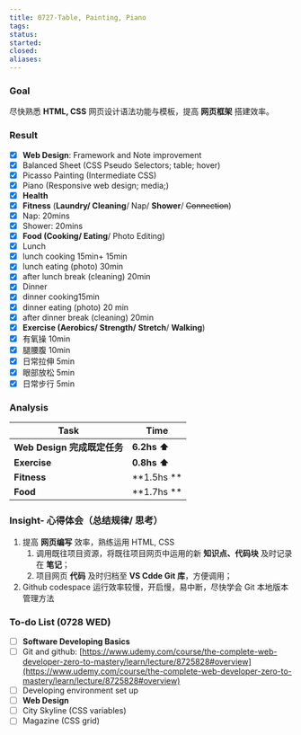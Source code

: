 ```yaml
---
title: 0727-Table, Painting, Piano
tags: 
status: 
started: 
closed: 
aliases: 
---
```

### Goal
尽快熟悉 **HTML, CSS** 网页设计语法功能与模板，提高 **网页框架** 搭建效率。
### **Result**
- [x] **Web Design**: Framework and Note improvement
- [x] Balanced Sheet (CSS Pseudo Selectors; table; hover)
- [x] Picasso Painting (Intermediate CSS)
- [x] Piano (Responsive web design; media;)
- [x] **Health**
- [x] **Fitness** (**Laundry/ Cleaning**/ Nap/ **Shower**/ ~~Connection~~)
- [x] Nap: 20mins
- [x] Shower: 20mins
- [x] **Food (Cooking/ Eating**/ Photo Editing)
- [x] Lunch
- [x] lunch cooking 15min+ 15min
- [x] lunch eating (photo) 30min
- [x] after lunch break (cleaning) 20min
- [x] Dinner
- [x] dinner cooking15min
- [x] dinner eating (photo) 20 min
- [x] after dinner break (cleaning) 20min
- [x] **Exercise (Aerobics/ Strength/** **Stretch**/ **Walking**)
- [x] 有氧操 10min
- [x] 腿腰腹 10min
- [x] 日常拉伸 5min
- [x] 眼部放松 5min
- [x] 日常步行 5min
### Analysis

| **Task** | **Time** |
| --- | --- |
| **Web Design 完成既定任务** | **6.2hs ⬆️** |
| **Exercise** | **0.8hs ⬆️** |
| **Fitness** | **1.5hs ** |
| **Food** | **1.7hs ** |

### Insight- 心得体会（总结规律/ 思考）
1. 提高 **网页编写** 效率，熟练运用 HTML, CSS
   1. 调用既往项目资源，将既往项目网页中运用的新 **知识点、代码块** 及时记录在 **笔记**；
   2. 项目网页 **代码** 及时归档至 **VS Cdde Git 库**，方便调用；
2. Github codespace 运行效率较慢，开启慢，易中断，尽快学会 Git 本地版本管理方法
### To-do List (0728 WED) 
- [ ] **Software Developing Basics**
- [ ] Git and github: 
[https://www.udemy.com/course/the-complete-web-developer-zero-to-mastery/learn/lecture/8725828#overview](https://www.udemy.com/course/the-complete-web-developer-zero-to-mastery/learn/lecture/8725828#overview)
- [ ] Developing environment set up
- [ ] **Web Design**
- [ ] City Skyline (CSS variables)
- [ ] Magazine (CSS grid)
